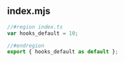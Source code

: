## index.mjs

```mjs
//#region index.ts
var hooks_default = 10;

//#endregion
export { hooks_default as default };
```
